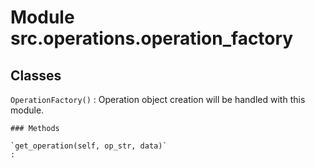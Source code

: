 Module src.operations.operation_factory
=======================================

Classes
-------

`OperationFactory()`
:   Operation object creation will be handled with this module.

    ### Methods

    `get_operation(self, op_str, data)`
    :